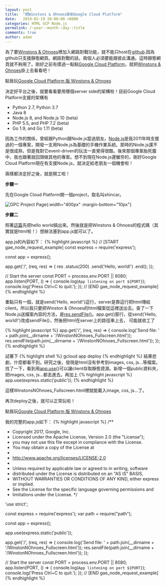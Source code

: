 ```yaml
---
layout: post
title:  "把Winstons & Ohnoes掛到Google Cloud Platform"
date:   2019-02-19 20:00:00 +0800
categories: HTML GCP Node.js
permalink: /:year-:month-:day-:title
comments: true
author: adam
---
```

為了要[Winstons & Ohnoes][winstons-and-ohnoes]裡加入網路對戰功能，就不能只host在[github][github].因為github只支援靜態網頁。網路對戰的話，兩個人必須要能跟彼此溝通。這時靜態網頁就不夠用了。剛好之前有摸過一點點[Google Cloud Platform][google-cloud-platform]，就把[Winstons & Ohnoes][winstons-and-ohnoes]掛上去看看吧！

點我玩[Google Cloud Platform 版 Winstons & Ohnoes][gpc-winstons-and-ohnoes]

決定好平台之後，就要看看要用哪個server side的架構啦！目前Google Cloud Platform支援的架構有
- Python 2.7, Python 3.7
- Java 8
- Node.js 8, and Node.js 10 (beta)
- PHP 5.5, and PHP 7.2 (beta)
- Go 1.9, and Go 1.11 (beta)

因為工作的關係，曾經跟Python跟Node.js當過朋友。[Node.js][node.js]是我2011年時支援過的一個專案，開發一支用Node.js為基礎的手機作業系統。那時的Node.js還不是很成熟，但是我對它event-driven的玩法一直覺得很酷。後來那個專案胎死腹中，我也跟著就回頭做其他的專案。想不到現在Node.js還蠻夯的，剛好Google Cloud Platform現在有支援Node.js，就決定給老朋友一個機會啦！

兩樣都決定好之後，就是開工啦！

**步驟一**

先在Google Cloud Platform開一個project，取名叫shincar。

![GPC Project Page]({{site.baseurl}}/images/create-project-in-gcp.png){:width="400px" :margin-bottom="10px"}

**步驟二**

照著[這篇][gpc-nodejs-quickstart]先把hello world搞出來。然後就是把Winstons & Ohnoes的程式碼（其實就是html啦！）想辦法塞到app.js就可以了。

app.js的內容如下：
{% highlight javascript %}
// [START gae_node_request_example]
const express = require('express');

const app = express();

app.get('/', (req, res) => {
  res
    .status(200)
    .send('Hello, world!')
    .end();
});

// Start the server
const PORT = process.env.PORT || 8080;
app.listen(PORT, () => {
  console.log(`App listening on port ${PORT}`);
  console.log('Press Ctrl+C to quit.');
});
// [END gae_node_request_example]
{% endhighlight %}

重點只有一個，就是send('Hello, world!')這行，server是靠這行把html傳給client。所以我只要把Winston & Ohnoes的html檔案從這裡送出去。查了一下Node.js送檔案內容的方法，是[res.sendFile()][response-send-file]。app.get()那行，從send('Hello, world!')改成sendFile()，然後把html在server上的路徑串上去， 可能就收工了

{% highlight javascript %}
app.get('/', (req, res) => {
  console.log('Send file: ' + path.join(__dirname + '/WinstonNOhnoes_Fullscreen.html'));
  res.sendFile(path.join(__dirname + '/WinstonNOhnoes_Fullscreen.html'));
});
{% endhighlight %}

試著下
{% highlight shell %}
gcloud app deploy
{% endhighlight %}
結果悲劇，什麼都看不到。研究之後，發現是html沒有參考到images, css, js...等檔案。找了一下，看到用[app.use()][app-use]可以讓client存取靜態資源。新增一個public資料夾，把images, css, js...都丟進去。再加上
{% highlight javascript %}
app.use(express.static('public'));
{% endhighlight %}

這樣WinstonsNOhnoes_Fullscreen.html裡就能載入image, css, js...了。

再次deploy之後，就可以正常玩啦！

點我玩[Google Cloud Platform 版 Winstons & Ohnoes][gpc-winstons-and-ohnoes]

我的完整的app.js如下：
{% highlight javascript %}
/**
 * Copyright 2017, Google, Inc.
 * Licensed under the Apache License, Version 2.0 (the "License");
 * you may not use this file except in compliance with the License.
 * You may obtain a copy of the License at
 *
 *    http://www.apache.org/licenses/LICENSE-2.0
 *
 * Unless required by applicable law or agreed to in writing, software
 * distributed under the License is distributed on an "AS IS" BASIS,
 * WITHOUT WARRANTIES OR CONDITIONS OF ANY KIND, either express or implied.
 * See the License for the specific language governing permissions and
 * limitations under the License.
 */

'use strict';

const express = require('express');
var path = require("path");

const app = express();

app.use(express.static('public'));

app.get('/', (req, res) => {
  console.log('Send file: ' + path.join(__dirname + '/WinstonNOhnoes_Fullscreen.html'));
  res.sendFile(path.join(__dirname + '/WinstonNOhnoes_Fullscreen.html'));
});

// Start the server
const PORT = process.env.PORT || 8080;
app.listen(PORT, () => {
  console.log(`App listening on port ${PORT}`);
  console.log('Press Ctrl+C to quit.');
});
// [END gae_node_request_example]
{% endhighlight %}

[winstons-and-ohnoes]: https://shincar.github.io/games/WinstonNOhnoes.html
[github]: https://github.com/
[google-cloud-platform]: https://cloud.google.com
[node.js]: https://nodejs.org/
[gpc-nodejs-quickstart]: https://cloud.google.com/appengine/docs/standard/nodejs/quickstart
[response-send-file]: http://expressjs.com/en/api.html#res.sendFile
[app-use]: http://expressjs.com/en/api.html#app.use
[gpc-winstons-and-ohnoes]: https://shincar.appspot.com/
